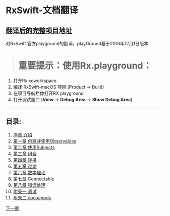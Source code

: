 # RxSwift-文档翻译

[翻译后的完整项目地址](https://github.com/DKJone/RxSwift)
---------------------
对RxSwift 官方playground的翻译，playGround基于2016年12月1日版本  
 
 
 > # 重要提示：使用Rx.playground：
 1.  打开Rx.xcworkspace.
 1. 编译 RxSwift-macOS 项目 (Product → Build)
 1. 在项目导航栏你打开RX playground
 1. 打开调试窗口 (**View** → **Debug Area** → **Show Debug Area**).
 
 ----  

## 目录:  
 1. [序章 介绍](/Introduction.md)  
 1. [第一章 创建并使用Observables](/Creating_and_Subscribing_to_Observables.md)  
 1. [第二章 使用Subjects](/Working_with_Subjects.md)  
 1. [第三章 组合](/Combining_Operators.md)  
 1. [第四章 转换](/Transforming_Operators.md)  
 1. [第五章 过滤](/Filtering_and_Conditional_Operators.md)  
 1. [第六章 数学理论](/Mathematical_and_Aggregate_Operators.md)  
 1. [第七章 Connectable](/Connectable_Operators.md)  
 1. [第八章 错误处理](/Error_Handling_Operators.md)  
 1. [附录一 调试](/Debugging_Operators.md)  
 1. [附录二 cocoapods](/Enable_RxSwift.md)  


 [下一章](/Introduction.md)
